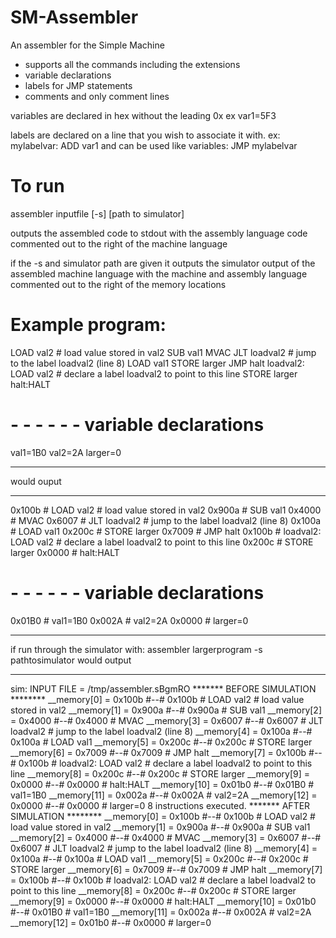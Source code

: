 SM-Assembler
============

An assembler for the Simple Machine

- supports all the commands including the extensions
- variable declarations
- labels for JMP statements
- comments and only comment lines

variables are declared in hex without the leading 0x
ex var1=5F3

labels are declared on a line that you wish to associate it with. ex:
mylabelvar: ADD var1
and can be used like variables: JMP mylabelvar

To run
======

assembler inputfile [-s] [path to simulator]

outputs the assembled code to stdout with the assembly language code
commented out to the right of the machine language 

if the -s and simulator path are given it outputs the simulator output
of the assembled machine language with the machine and assembly language
commented out to the right of the memory locations

Example program:
================

LOAD val2 # load value stored in val2
SUB val1
MVAC
JLT loadval2 # jump to the label loadval2 (line 8)
LOAD val1
STORE larger
JMP halt
loadval2: LOAD val2 # declare a label loadval2 to point to this line
STORE larger
halt:HALT
# - - - - - - variable declarations
val1=1B0
val2=2A
larger=0

- - - - - - - - - 
would ouput 
- - - - - - - - - 

0x100b # LOAD val2 # load value stored in val2
0x900a # SUB val1
0x4000 # MVAC
0x6007 # JLT loadval2 # jump to the label loadval2 (line 8)
0x100a # LOAD val1
0x200c # STORE larger
0x7009 # JMP halt
0x100b # loadval2: LOAD val2 # declare a label loadval2 to point to this line
0x200c # STORE larger
0x0000 # halt:HALT
# - - - - - - variable declarations
0x01B0 # val1=1B0
0x002A # val2=2A
0x0000 # larger=0

- - - - - - - - 
if run through the simulator with: assembler largerprogram -s pathtosimulator
would output 
- - - - - - - - 

sim: INPUT FILE = /tmp/assembler.sBgmRO
******* BEFORE SIMULATION ********
__memory[0]	= 0x100b #--# 0x100b # LOAD val2 # load value stored in val2
__memory[1]	= 0x900a #--# 0x900a # SUB val1
__memory[2]	= 0x4000 #--# 0x4000 # MVAC
__memory[3]	= 0x6007 #--# 0x6007 # JLT loadval2 # jump to the label loadval2 (line 8)
__memory[4]	= 0x100a #--# 0x100a # LOAD val1
__memory[5]	= 0x200c #--# 0x200c # STORE larger
__memory[6]	= 0x7009 #--# 0x7009 # JMP halt
__memory[7]	= 0x100b #--# 0x100b # loadval2: LOAD val2 # declare a label loadval2 to point to this line
__memory[8]	= 0x200c #--# 0x200c # STORE larger
__memory[9]	= 0x0000 #--# 0x0000 # halt:HALT
__memory[10]	= 0x01b0 #--# 0x01B0 # val1=1B0
__memory[11]	= 0x002a #--# 0x002A # val2=2A
__memory[12]	= 0x0000 #--# 0x0000 # larger=0
8 instructions executed.
******* AFTER SIMULATION ********
__memory[0]	= 0x100b #--# 0x100b # LOAD val2 # load value stored in val2
__memory[1]	= 0x900a #--# 0x900a # SUB val1
__memory[2]	= 0x4000 #--# 0x4000 # MVAC
__memory[3]	= 0x6007 #--# 0x6007 # JLT loadval2 # jump to the label loadval2 (line 8)
__memory[4]	= 0x100a #--# 0x100a # LOAD val1
__memory[5]	= 0x200c #--# 0x200c # STORE larger
__memory[6]	= 0x7009 #--# 0x7009 # JMP halt
__memory[7]	= 0x100b #--# 0x100b # loadval2: LOAD val2 # declare a label loadval2 to point to this line
__memory[8]	= 0x200c #--# 0x200c # STORE larger
__memory[9]	= 0x0000 #--# 0x0000 # halt:HALT
__memory[10]	= 0x01b0 #--# 0x01B0 # val1=1B0
__memory[11]	= 0x002a #--# 0x002A # val2=2A
__memory[12]	= 0x01b0 #--# 0x0000 # larger=0

